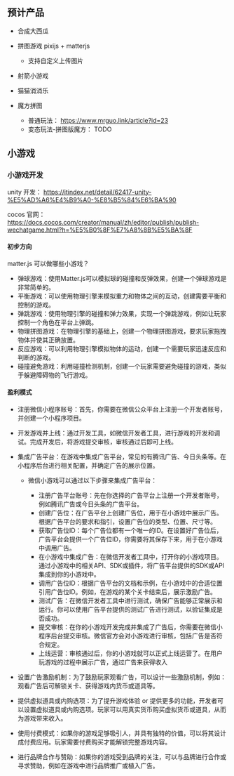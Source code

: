 
## 预计产品
* 合成大西瓜
* 拼图游戏 pixijs + matterjs
  * 支持自定义上传图片

* 射箭小游戏
* 猫猫消消乐

* 魔方拼图
  * 普通玩法： https://www.mrguo.link/article?id=23
  * 变态玩法-拼图版魔方： TODO

## 小游戏
### 小游戏开发

unity 开发：
https://itindex.net/detail/62417-unity-%E5%AD%A6%E4%B9%A0-%E8%B5%84%E6%BA%90

cocos 官网： https://docs.cocos.com/creator/manual/zh/editor/publish/publish-wechatgame.html?h=%E5%B0%8F%E7%A8%8B%E5%BA%8F


#### 初步方向
matter.js 可以做哪些小游戏？
* 弹球游戏：使用Matter.js可以模拟球的碰撞和反弹效果，创建一个弹球游戏是非常简单的。
* 平衡游戏：可以使用物理引擎来模拟重力和物体之间的互动，创建需要平衡和控制的游戏。
* 弹跳游戏：使用物理引擎的碰撞和弹力效果，实现一个弹跳游戏，例如让玩家控制一个角色在平台上弹跳。
* 物理拼图游戏：在物理引擎的基础上，创建一个物理拼图游戏，要求玩家拖拽物体并使其正确放置。
* 反应游戏：可以利用物理引擎模拟物体的运动，创建一个需要玩家迅速反应和判断的游戏。
* 碰撞避免游戏：利用碰撞检测机制，创建一个玩家需要避免碰撞的游戏，类似于躲避障碍物的飞行游戏。

#### 盈利模式
* 注册微信小程序账号：首先，你需要在微信公众平台上注册一个开发者账号，并创建一个小程序项目。

* 开发游戏并上线：通过开发工具，如微信开发者工具，进行游戏的开发和调试。完成开发后，将游戏提交审核，审核通过后即可上线。

* 集成广告平台：在游戏中集成广告平台，常见的有腾讯广告、今日头条等。在小程序后台进行相关配置，并确定广告的展示位置。
  * 微信小游戏可以通过以下步骤来集成广告平台：

    * 注册广告平台账号：先在你选择的广告平台上注册一个开发者账号，例如腾讯广告或今日头条的广告平台。
    * 创建广告位：在广告平台上创建广告位，用于在小游戏中展示广告。根据广告平台的要求和指引，设置广告位的类型、位置、尺寸等。
    * 获取广告位ID：每个广告位都有一个唯一的ID。在设置好广告位后，广告平台会提供一个广告位ID，你需要将其保存下来，用于在小游戏中调用广告。
    * 在小游戏中集成广告：在微信开发者工具中，打开你的小游戏项目。通过小游戏中的相关API、SDK或插件，将广告平台提供的SDK或API集成到你的小游戏中。
    * 调用广告位ID：根据广告平台的文档和示例，在小游戏中的合适位置引用广告位ID。例如，在游戏的某个关卡结束后，展示激励广告。
    * 测试广告：在微信开发者工具中进行测试，确保广告能够正常展示和运行。你可以使用广告平台提供的测试广告进行测试，以验证集成是否成功。
    * 提交审核：在你的小游戏开发完成并集成了广告后，你需要在微信小程序后台提交审核。微信官方会对小游戏进行审核，包括广告是否符合规定。
    * 上线运营：审核通过后，你的小游戏就可以正式上线运营了。在用户玩游戏的过程中展示广告，通过广告来获得收入

* 设置广告激励机制：为了鼓励玩家观看广告，可以设计一些激励机制，例如：观看广告后可解锁关卡、获得游戏内货币或道具等。

* 提供虚拟道具或内购选项：为了提升游戏体验 or 提供更多的功能，开发者可以设置虚拟道具或内购选项。玩家可以用真实货币购买虚拟货币或道具，从而为游戏带来收入。

* 使用付费模式：如果你的游戏足够吸引人，并具有独特的价值，可以将其设计成付费应用。玩家需要付费购买才能解锁完整游戏内容。

* 进行品牌合作与赞助：如果你的游戏受到品牌的关注，可以与品牌进行合作或寻求赞助，例如在游戏中进行品牌推广或植入广告。
